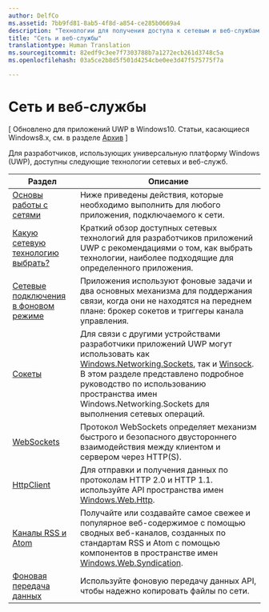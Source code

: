 ```yaml
---
author: DelfCo
ms.assetid: 7bb9fd81-8ab5-4f8d-a854-ce285b0669a4
description: "Технологии для получения доступа к сетевым и веб-службам."
title: "Сеть и веб-службы"
translationtype: Human Translation
ms.sourcegitcommit: 82edf9c3ee7f7303788b7a1272ecb261d3748c5a
ms.openlocfilehash: 03a5ce2b8d5f501d4254cbe0ee3d47f575775f7a

---
```


# Сеть и веб-службы

\[ Обновлено для приложений UWP в Windows10. Статьи, касающиеся Windows8.x, см. в разделе [Архив](http://go.microsoft.com/fwlink/p/?linkid=619132) \]

Для разработчиков, использующих универсальную платформу Windows (UWP), доступны следующие технологии сетевых и веб-служб.

| Раздел                                                                                   | Описание                                                                      |
|-----------------------------------------------------------------------------------------|----------------------------------------------------------------------------------|
| [Основы работы с сетями](networking-basics.md)                                               | Ниже приведены действия, которые необходимо выполнить для любого приложения, подключаемого к сети.                     |
| [Какую сетевую технологию выбрать?](which-networking-technology.md)                          | Краткий обзор доступных сетевых технологий для разработчиков приложений UWP с рекомендациями о том, как выбрать технологии, наиболее подходящие для определенного приложения.               |
| [Сетевые подключения в фоновом режиме](network-communications-in-the-background.md) | Приложения используют фоновые задачи и два основных механизма для поддержания связи, когда они не находятся на переднем плане: брокер сокетов и триггеры канала управления.                  |
| [Сокеты](sockets.md)                                                                   | Для связи с другими устройствами разработчики приложений UWP могут использовать как [Windows.Networking.Sockets](https://msdn.microsoft.com/library/windows/apps/xaml/windows.networking.sockets.aspx), так и [Winsock](https://msdn.microsoft.com/library/windows/desktop/ms737523). В этом разделе представлено подробное руководство по использованию пространства имен Windows.Networking.Sockets для выполнения сетевых операций. |
| [WebSockets](websockets.md)                                                             | Протокол WebSockets определяет механизм быстрого и безопасного двустороннего взаимодействия между клиентом и сервером через HTTP(S).                 |
| [HttpClient](httpclient.md)                                                             | Для отправки и получения данных по протоколам HTTP 2.0 и HTTP 1.1. используйте API пространства имен [Windows.Web.Http](https://msdn.microsoft.com/library/windows/apps/dn279692).             |
| [Каналы RSS и Atom](web-feeds.md)                                                          | Получайте или создавайте самое свежее и популярное веб-содержимое с помощью сводных веб-каналов, созданных по стандартам RSS и Atom с помощью компонентов в пространстве имен [Windows.Web.Syndication](https://msdn.microsoft.com/library/windows/apps/br243632).                   |
| [Фоновая передача данных](background-transfers.md)                                         | Используйте фоновую передачу данных API, чтобы надежно копировать файлы по сети.           |



<!--HONumber=Aug16_HO5-->


